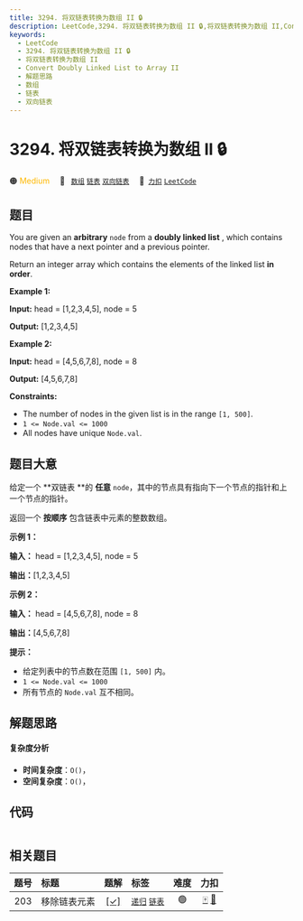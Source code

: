 ```yaml
---
title: 3294. 将双链表转换为数组 II 🔒
description: LeetCode,3294. 将双链表转换为数组 II 🔒,将双链表转换为数组 II,Convert Doubly Linked List to Array II,解题思路,数组,链表,双向链表
keywords:
  - LeetCode
  - 3294. 将双链表转换为数组 II 🔒
  - 将双链表转换为数组 II
  - Convert Doubly Linked List to Array II
  - 解题思路
  - 数组
  - 链表
  - 双向链表
---
```


# 3294. 将双链表转换为数组 II 🔒

🟠 <font color=#ffb800>Medium</font>&emsp; 🔖&ensp; [`数组`](/tag/array.md) [`链表`](/tag/linked-list.md) [`双向链表`](/tag/doubly-linked-list.md)&emsp; 🔗&ensp;[`力扣`](https://leetcode.cn/problems/convert-doubly-linked-list-to-array-ii) [`LeetCode`](https://leetcode.com/problems/convert-doubly-linked-list-to-array-ii)

## 题目

You are given an **arbitrary** `node` from a **doubly linked list** , which
contains nodes that have a next pointer and a previous pointer.

Return an integer array which contains the elements of the linked list **in
order**.



**Example 1:**

**Input:** head = [1,2,3,4,5], node = 5

**Output:** [1,2,3,4,5]

**Example 2:**

**Input:** head = [4,5,6,7,8], node = 8

**Output:** [4,5,6,7,8]



**Constraints:**

  * The number of nodes in the given list is in the range `[1, 500]`.
  * `1 <= Node.val <= 1000`
  * All nodes have unique `Node.val`.


## 题目大意

给定一个 **双链表  **的 **任意**  `node`，其中的节点具有指向下一个节点的指针和上一个节点的指针。

返回一个 **按顺序** 包含链表中元素的整数数组。



**示例 1：**

**输入：** head = [1,2,3,4,5], node = 5

**输出：**[1,2,3,4,5]

**示例 2：**

**输入：** head = [4,5,6,7,8], node = 8

**输出：**[4,5,6,7,8]



**提示：**

  * 给定列表中的节点数在范围 `[1, 500]` 内。
  * `1 <= Node.val <= 1000`
  * 所有节点的 `Node.val` 互不相同。


## 解题思路

#### 复杂度分析

- **时间复杂度**：`O()`，
- **空间复杂度**：`O()`，

## 代码

```javascript

```

## 相关题目

<!-- prettier-ignore -->
| 题号 | 标题 | 题解 | 标签 | 难度 | 力扣 |
| :------: | :------ | :------: | :------ | :------: | :------: |
| 203 | 移除链表元素 | [[✓]](/problem/0203.md) |  [`递归`](/tag/recursion.md) [`链表`](/tag/linked-list.md) | 🟢 | [🀄️](https://leetcode.cn/problems/remove-linked-list-elements) [🔗](https://leetcode.com/problems/remove-linked-list-elements) |